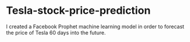 # Tesla-stock-price-prediction
I created a Facebook Prophet machine learning model in order to forecast the price of Tesla 60 days into the future. 
